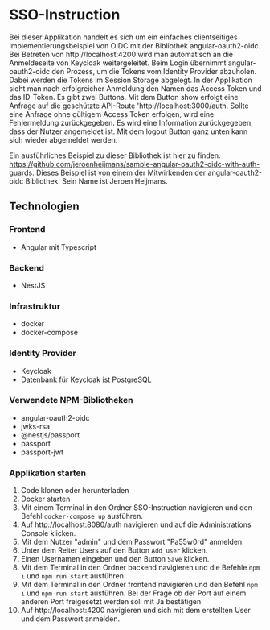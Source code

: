 # SSO-Instruction
Bei dieser Applikation handelt es sich um ein einfaches clientseitiges Implementierungsbeispiel von OIDC mit der Bibliothek angular-oauth2-oidc. Bei Betreten von http://localhost:4200 wird man automatisch an die Anmeldeseite von Keycloak weitergeleitet. Beim Login übernimmt angular-oauth2-oidc den Prozess, um die Tokens vom Identity Provider abzuholen. Dabei werden die Tokens im Session Storage abgelegt. In der Applikation sieht man nach erfolgreicher Anmeldung den Namen das Access Token und das ID-Token. Es gibt zwei Buttons. Mit dem Button show erfolgt eine Anfrage auf die geschützte API-Route 'http://localhost:3000/auth. Sollte eine Anfrage ohne gültigem Access Token erfolgen, wird eine Fehlermeldung zurückgegeben. Es wird eine Information zurückgegeben, dass der Nutzer angemeldet ist. Mit dem logout Button ganz unten kann sich wieder abgemeldet werden.

Ein ausführliches Beispiel zu dieser Bibliothek ist hier zu finden: https://github.com/jeroenheijmans/sample-angular-oauth2-oidc-with-auth-guards. Dieses Beispiel ist von einem der Mitwirkenden der angular-oauth2-oidc Bibliothek. Sein Name ist Jeroen Heijmans.

## Technologien
### Frontend
- Angular mit Typescript

### Backend
- NestJS

### Infrastruktur
- docker
- docker-compose

### Identity Provider
- Keycloak
- Datenbank für Keycloak ist PostgreSQL

### Verwendete NPM-Bibliotheken
- angular-oauth2-oidc
- jwks-rsa
- @nestjs/passport
- passport
- passport-jwt

### Applikation starten
1. Code klonen oder herunterladen
2. Docker starten
3. Mit einem Terminal in den Ordner SSO-Instruction navigieren und den Befehl `docker-compose up` ausführen.
4. Auf http://localhost:8080/auth navigieren und auf die Administrations Console klicken.
5. Mit dem Nutzer "admin" und dem Passwort "Pa55w0rd" anmelden.
6. Unter dem Reiter Users auf den Button `Add user` klicken.
7. Einen Usernamen eingeben und den Button `Save` klicken.
8. Mit dem Terminal in den Ordner backend navigieren und die Befehle `npm i` und `npm run start` ausführen.
9. Mit dem Terminal in den Ordner frontend navigieren und den Befehl `npm i` und `npm run start` ausführen. Bei der Frage ob der Port auf einem anderen Port freigesetzt werden soll mit Ja bestätigen.
10. Auf http://localhost:4200 navigieren und sich mit dem erstellten User und dem Passwort anmelden.
